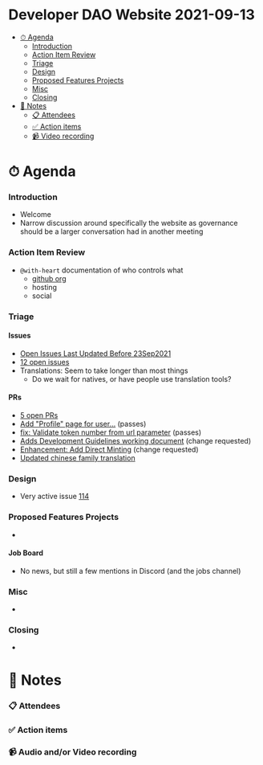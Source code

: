 <h1>Developer DAO Website 2021-09-13</h1>

- [⏱ Agenda](#-agenda)
    - [Introduction](#introduction)
    - [Action Item Review](#actoin-item-review)
    - [Triage](#triage)
    - [Design](#design)
    - [Proposed Features Projects](#proposed-features-projects)
    - [Misc](#misc)
    - [Closing](#closing)
- [📝 Notes](#-notes)
    - [📋 Attendees](#-attendees)
    - [✅ Action items](#-action-items)
    - [📹 Video recording](#-video-recording)

# ⏱ Agenda

### Introduction

- Welcome
- Narrow discussion around specifically the website as governance should be a larger conversation had in another meeting

### Action Item Review

- `@with-heart` documentation of who controls what
  - [github org](https://github.com/orgs/Developer-DAO/people)
  - hosting
  - social

### Triage

#### Issues

- [Open Issues Last Updated Before 23Sep2021](https://github.com/Developer-DAO/developer-dao/issues?q=is%3Aissue+is%3Aopen+updated%3A%3C2021-09-23)
- [12 open issues](https://github.com/Developer-DAO/developer-dao/issues)
- Translations: Seem to take longer than most things
  - Do we wait for natives, or have people use translation tools?

#### PRs

- [5 open PRs](https://github.com/Developer-DAO/developer-dao/pulls)
- [Add "Profile" page for user...](https://github.com/Developer-DAO/developer-dao/pull/4) (passes)
- [fix: Validate token number from url parameter](https://github.com/Developer-DAO/developer-dao/pull/105) (passes)
- [Adds Development Guidelines working document](https://github.com/Developer-DAO/developer-dao/pull/115) (change requested)
- [Enhancement: Add Direct Minting](https://github.com/Developer-DAO/developer-dao/pull/120) (change requested)
- [Updated chinese family translation](https://github.com/Developer-DAO/developer-dao/pull/121)

### Design

- Very active issue [114](https://github.com/Developer-DAO/developer-dao/issues/114)

### Proposed Features Projects

- 

#### Job Board

- No news, but still a few mentions in Discord (and the jobs channel)

### Misc

- 

### Closing

- 

# 📝 Notes

### 📋 Attendees


### ✅ Action items


### 📹 Audio and/or Video recording


